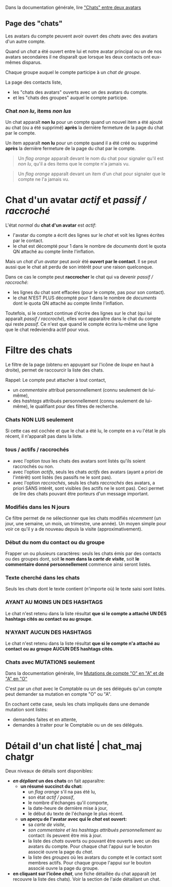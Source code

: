 Dans la documentation générale, lire <a href="$$/appli/contactschats.html" target="_blank">"Chats" entre deux avatars</a>

## Page des "chats"
Les avatars du compte peuvent avoir ouvert des _chats_ avec des avatars d'un autre compte.

Quand un _chat_ a été ouvert entre lui et notre avatar principal ou un de nos avatars secondaires il ne disparaît que lorsque les deux contacts ont eux-mêmes disparus.

Chaque groupe auquel le compte participe à un _chat de groupe_.

La page des contacts liste,
- les "chats des avatars" ouverts avec un des avatars du compte.
- et les "chats des groupes" auquel le compte participe.

### Chat _non lu_, items _non lus_
Un chat apparaît **non lu** pour un compte quand un nouvel item a été ajouté au chat (ou a été supprimé) **après** la dernière fermeture de la page du chat par le compte.

Un item apparaît **non lu** pour un compte quand il a été créé ou supprimé **après** la dernière fermeture de la page du chat par le compte.

> Un _flag orange_ apparaît devant le nom du chat pour signaler qu'il est _non lu_, qu'il a des items que le compte n'a jamais vu.

> Un _flag orange_ apparaît devant un item d'un chat pour signaler que le compte ne l'a jamais vu.

# Chat d'un avatar _actif_ et _passif / raccroché_
L'état _normal_ du **chat d'un avatar** est _actif_:
- l'avatar du compte a écrit des lignes sur le _chat_ et voit les lignes écrites par le contact.
- le chat est décompté pour 1 dans le nombre de _documents_ dont le quota QN attaché au compte limite l'inflation.

Mais un _chat d'un avatar_ peut avoir été **ouvert par le contact**. Il se peut aussi que le chat ait perdu de son intérêt pour une raison quelconque.

Dans ce cas le compte peut **raccrocher** le chat qui va devenir _passif / raccroché_:
- les lignes du chat sont effacées (pour le compte, pas pour son contact).
- le chat N'EST PLUS décompté pour 1 dans le nombre de _documents_ dont le quota QN attaché au compte limite l'inflation.

Toutefois, si le contact continue d'écrire des lignes sur le chat (qui lui apparaît _passif / raccroché_), elles vont apparaître dans le chat du compte qui reste _passif_. Ce n'est que quand le compte écrira lu-même une ligne que le chat redeviendra actif pour vous.

# Filtre des chats
Le filtre de la page (obtenu en appuyant sur l'icône de _loupe_ en haut à droite), permet de raccourcir la liste des chats.

Rappel: Le compte peut attacher à tout contact,
- un _commentaire_ attribué personnellement (connu seulement de lui-même),
- des _hashtags_ attribués personnellement (connu seulement de lui-même), le qualifiant pour des filtres de recherche.

### Chats NON LUS seulement
Si cette cas est cochée et que le chat a été lu, le compte en a vu l'état le pls récent, il n'apparaît pas dans la liste.

### tous / actifs / raccrochés
- avec l'option _tous_ les chats des avatars sont listés qu'ils soient raccrochés ou non.
- avec l'option _actifs_, seuls les chats _actifs_ des avatars (ayant a priori de l'intérêt) sont listés (les passifs ne le sont pas).
- avec l'option _raccrochés_, seuls les chats _raccrochés_ des avatars, a priori SANS intérêt, sont visibles (les actifs ne le sont pas). Ceci permet de lire des chats pouvant être porteurs d'un message important.

### Modifiés dans les N jours
Ce filtre permet de ne sélectionner que les chats modifiés _récemment_ (un jour, une semaine, un mois, un trimestre, une année). Un moyen simple pour voir ce qu'il y a de nouveau depuis la visite (approximativement). 

### Début du nom du contact ou du groupe
Frapper un ou plusieurs caractères: seuls les chats émis par des contacts ou des groupes dont, soit **le nom dans la _carte de visite_**, soit **le commentaire donné personnellement** commence ainsi seront listés.

### Texte cherché dans les chats
Seuls les chats dont le texte contient (n'importe où) le texte saisi sont listés.

### AYANT AU MOINS UN DES HASHTAGS
Le chat n'est retenu dans la liste résultat **que si le compte a attaché UN DES hashtags cités au contact ou au groupe**.

### N'AYANT AUCUN DES HASHTAGS
Le chat n'est retenu dans la liste résultat **que si le compte n'a attaché au contact ou au groupe AUCUN DES hashtags cités**.

### Chats avec MUTATIONS seulement
Dans la documentation générale, lire <a href="$$/appli/mutations_oa.html" target="_blank">Mutations de compte "O" en "A" et de "A" en "O"</a>

C'est par un _chat_ avec le Comptable ou un de ses délégués qu'un compte peut demander sa mutation en compte "O" ou "A".

En cochant cette case, seuls les chats impliqués dans une demande mutation sont listés:
- demandes faites et en attente,
- demandes à traiter pour le Comptable ou un de ses délégués.

# Détail d'un chat listé | chat_maj chatgr
Deux niveaux de détails sont disponibles:
- **_en dépliant_ un des chats** on fait apparaître:
  - **un résumé succinct du chat:**
    - un _flag orange_ s'il na pas été lu,
    - son état _actif / passif_,
    - le nombre d'échanges qu'il comporte,
    - la date-heure de dernière mise à jour,
    - le début du texte de l'échange le plus récent.
  - **un aperçu de l'avatar avec qui le _chat_ est ouvert:**
    - sa _carte de visite_,
    - _son commentaire et les hashtags attribués personnellement_ au contact: ils peuvent être mis à jour.
    - la liste des _chats_ ouverts ou pouvant être ouverts avec un des avatars du compte. Pour chaque chat l'appui sur le bouton associé ouvre la page du _chat_.
    - la liste des _groupes_ où les avatars du compte et le contact sont membres actifs. Pour chaque groupe l'appui sur le bouton associé ouvre la page du groupe.
- **en cliquant sur l'icône _chat_**, une fiche détaillée du chat apparaît (et recouvre la liste des chats). Voir la section de l'aide détaillant un chat.
